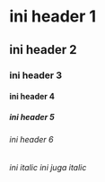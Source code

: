 # ini header 1
## ini header 2
### ini header 3
#### ini header 4
##### ini header 5
###### ini header 6

*ini italic*
_ini juga italic_
